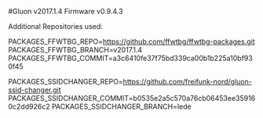 #Gluon v2017.1.4 Firmware v0.9.4.3

Additional Repositories used:

PACKAGES_FFWTBG_REPO=https://github.com/ffwtbg/ffwtbg-packages.git
PACKAGES_FFWTBG_BRANCH=v2017.1.4
PACKAGES_FFWTBG_COMMIT=a3c6410fe37f75bd339ca00b1b225a10bf930f45

PACKAGES_SSIDCHANGER_REPO=https://github.com/freifunk-nord/gluon-ssid-changer.git
PACKAGES_SSIDCHANGER_COMMIT=b0535e2a5c570a76cb06453ee359160c2dd926c2
PACKAGES_SSIDCHANGER_BRANCH=lede


